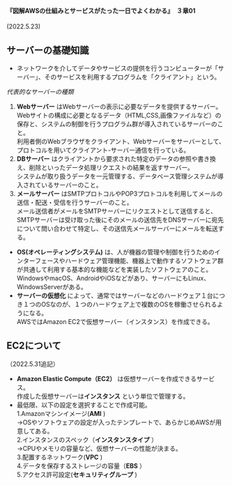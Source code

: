 #### 『図解AWSの仕組みとサービスがたった一日でよくわかる』　３章01 
(2022.5.23)

## サーバーの基礎知識
- ネットワークを介してデータやサービスの提供を行うコンピューターが「サーバー」、そのサービスを利用するプログラムを「クライアント」という。

*代表的なサーバーの種類*
1. **Webサーバー** はWebサーバーの表示に必要なデータを提供するサーバー。  
Webサイトの構成に必要となるデータ（HTML,CSS,画像ファイルなど）の保存と、システムの制御を行うプログラム群が導入されているサーバーのこと。  
利用者側のWebブラウザをクライアント、Webサーバーをサーバーとして、プロトコルを用いてクライアント-サーバー通信を行っている。
2. **DBサーバー** はクライアントから要求された特定のデータの参照や書き換え、削除といったデータ処理リクエストの結果を返すサーバー。  
システムが取り扱うデータを一元管理する、データベース管理システムが導入されているサーバーのこと。
3. **メールサーバー** はSMTPプロトコルやPOP3プロトコルを利用してメールの送信・配送・受信を行うサーバーのこと。  
メール送信者がメールをSMTPサーバーにリクエストとして送信すると、SMTPサーバーは受け取った後にそのメールの送信先をDNSサーバーに宛先について問い合わせて特定し、その送信先メールサーバーにメールを転送する。

- **OS(オペレーティングシステム)** は、人が機器の管理や制御を行うためのインターフェースやハードウェア管理機能、機器上で動作するソフトウェア群が共通して利用する基本的な機能などを実装したソフトウェアのこと。  
WindowsやmacOS、AndroidやiOSなどがあり、サーバーにもLinux、WindowsServerがある。
- **サーバーの仮想化** によって、通常ではサーバーなどのハードウェア１台につき１つのOSなのが、１つのハードウェア上で複数のOSを稼働させられるようになる。  
AWSではAmazon EC2で仮想サーバー（インスタンス）を作成できる。

## EC2について
（2022.5.31追記）
- **Amazon Elastic Compute（EC2）** は仮想サーバーを作成できるサービス。  
作成した仮想サーバーは**インスタンス** という単位で管理する。
- 最低限、以下の設定を選択することで作成可能。  
 1.Amazonマシンイメージ(**AMI** )  
 →OSやソフトウェアの設定が入ったテンプレートで、あらかじめAWSが用意してある。  
 2.インスタンスのスペック（**インスタンスタイプ** ）  
 →CPUやメモリの容量など、仮想サーバーの性能が決まる。  
 3.配置するネットワーク(**VPC** )  
 4.データを保存するストレージの容量（**EBS** ）  
 5.アクセス許可設定(**セキュリティグループ** ) 

